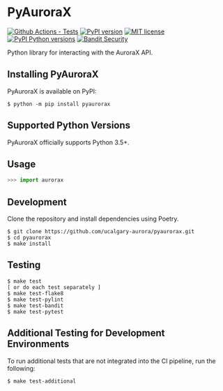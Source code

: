 # PyAuroraX

[![Github Actions - Tests](https://github.com/ucalgary-aurora/pyaurorax/workflows/tests/badge.svg)](https://github.com/ucalgary-aurora/pyaurorax/actions?query=workflow%3Atests)
[![PyPI version](https://img.shields.io/pypi/v/pyaurorax.svg)](https://pypi.python.org/pypi/pyaurorax/)
[![MIT license](https://img.shields.io/badge/License-MIT-blue.svg)](https://lbesson.mit-license.org/)
[![PyPI Python versions](https://img.shields.io/pypi/pyversions/pyaurorax.svg)](https://pypi.python.org/pypi/pyaurorax/)
[![Bandit Security](https://img.shields.io/badge/security-bandit-lightgrey.svg)](https://github.com/PyCQA/bandit)

Python library for interacting with the AuroraX API.

## Installing PyAuroraX

PyAuroraX is available on PyPI:

```console
$ python -m pip install pyaurorax
```

## Supported Python Versions

PyAuroraX officially supports Python 3.5+.

## Usage

```python
>>> import aurorax
````

## Development

Clone the repository and install dependencies using Poetry.

```console
$ git clone https://github.com/ucalgary-aurora/pyaurorax.git
$ cd pyaurorax
$ make install
```

## Testing

```console
$ make test
[ or do each test separately ]
$ make test-flake8
$ make test-pylint
$ make test-bandit
$ make test-pytest
```

## Additional Testing for Development Environments

To run additional tests that are not integrated into the CI pipeline, run the following:

```console
$ make test-additional
```
